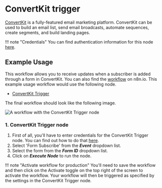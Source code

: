 # ConvertKit trigger

[ConvertKit](https://www.convertkit.com/) is a fully-featured email marketing platform. ConvertKit can be used to build an email list, send email broadcasts, automate sequences, create segments, and build landing pages.

!!! note "Credentials"
    You can find authentication information for this node [here](/integrations/builtin/credentials/convertkit/).


## Example Usage

This workflow allows you to receive updates when a subscriber is added through a form in ConvertKit. You can also find the [workflow](https://n8n.io/workflows/644) on n8n.io. This example usage workflow would use the following node.

- [ConvertKit Trigger]()

The final workflow should look like the following image.

![A workflow with the ConvertKit Trigger node](/_images/integrations/builtin/trigger-nodes/convertkittrigger/workflow.png)

### 1. ConvertKit Trigger node

1. First of all, you'll have to enter credentials for the ConvertKit Trigger node. You can find out how to do that [here](/integrations/builtin/credentials/convertkit/).
2. Select 'Form Subscribe' from the ***Event*** dropdown list.
3. Select the form from the ***Form ID*** dropdown list.
4. Click on ***Execute Node*** to run the node.

!!! note "Activate workflow for production"
    You'll need to save the workflow and then click on the Activate toggle on the top right of the screen to activate the workflow. Your workflow will then be triggered as specified by the settings in the ConvertKit Trigger node.

